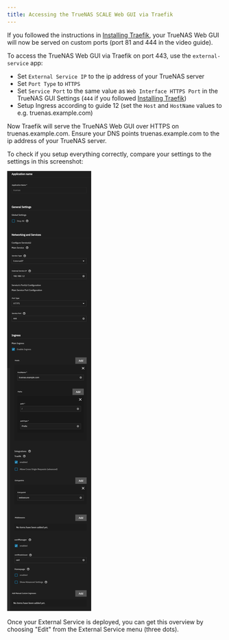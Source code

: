 ```yaml
---
title: Accessing the TrueNAS SCALE Web GUI via Traefik
---
```


If you followed the instructions in [Installing Traefik](/charts/premium/traefik/how-to), your TrueNAS Web GUI will now be served on custom ports (port 81 and 444 in the video guide).

To access the TrueNAS Web GUI via Traefik on port 443, use the `external-service` app:

- Set `External Service IP` to the ip address of your TrueNAS server
- Set `Port Type` to `HTTPS`
- Set `Service Port` to the same value as `Web Interface HTTPS Port` in the TrueNAS GUI Settings (`444` if you followed [Installing Traefik](/charts/premium/traefik/how-to))
- Setup Ingress according to guide 12 (set the `Host` and `HostName` values to e.g. truenas.example.com)

Now Traefik will serve the TrueNAS Web GUI over HTTPS on truenas.example.com. Ensure your DNS points truenas.example.com to the ip address of your TrueNAS server.

To check if you setup everything correctly, compare your settings to the settings in this screenshot:

![Screenshot with External Service settings overview](./img/truenas-web-gui-via-traefik-screenshot.png)

Once your External Service is deployed, you can get this overview by choosing "Edit" from the External Service menu (three dots).
